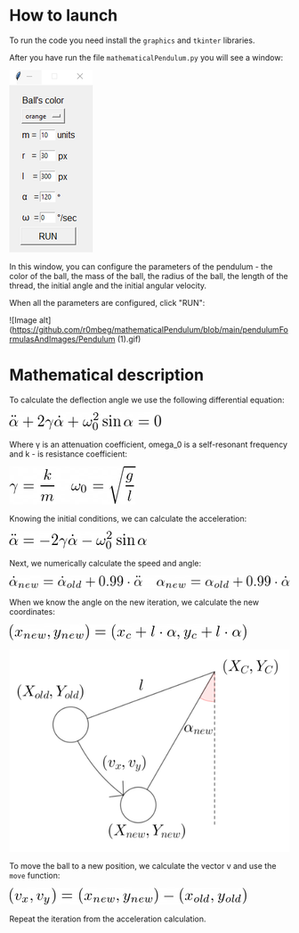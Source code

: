 # How to launch

To run the code you need install the `graphics` and `tkinter` libraries.

After you have run the file `mathematicalPendulum.py` you will see a window:

![Image alt](https://github.com/r0mbeg/mathematicalPendulum/blob/main/pendulumFormulasAndImages/interface.png)

In this window, you can configure the parameters of the pendulum - the color of the ball, the mass of the ball, the radius of the ball, the length of the thread, the initial angle and the initial angular velocity.

When all the parameters are configured, click "RUN":

![Image alt](https://github.com/r0mbeg/mathematicalPendulum/blob/main/pendulumFormulasAndImages/Pendulum (1).gif)

# Mathematical description

To calculate the deflection angle we use the following differential equation:

![Image alt](https://github.com/r0mbeg/mathematicalPendulum/blob/main/pendulumFormulasAndImages/equation.png)

Where γ is an attenuation coefficient, omega_0 is a self-resonant frequency and k - is resistance coefficient:

![Image alt](https://github.com/r0mbeg/mathematicalPendulum/blob/main/pendulumFormulasAndImages/gammaAndOmega0.png)

Knowing the initial conditions, we can calculate the acceleration:

![Image alt](https://github.com/r0mbeg/mathematicalPendulum/blob/main/pendulumFormulasAndImages/acceleration.png)

Next, we numerically calculate the speed and angle:

![Image alt](https://github.com/r0mbeg/mathematicalPendulum/blob/main/pendulumFormulasAndImages/angleAndVelocity.png)

When we know the angle on the new iteration, we calculate the new coordinates:

![Image alt](https://github.com/r0mbeg/mathematicalPendulum/blob/main/pendulumFormulasAndImages/newCoords.png)

![Image alt](https://github.com/r0mbeg/mathematicalPendulum/blob/main/pendulumFormulasAndImages/nextIteration1.png)

To move the ball to a new position, we calculate the vector v and use the `move` function:

![Image alt](https://github.com/r0mbeg/mathematicalPendulum/blob/main/pendulumFormulasAndImages/move.png)

Repeat the iteration from the acceleration calculation.


